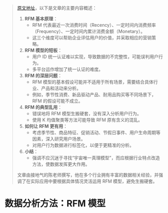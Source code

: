 > [原文地址](https://www.woshipm.com/data-analysis/4194147.html)，以下是文章的主要内容概述：
>
> 1. **RFM 基本原理**：
>    - RFM 代表最近一次消费时间（Recency）、一定时间内消费频率（Frequency）、一定时间内累计消费金额（Monetary）。
>    - 这三个维度可以帮助企业评估用户的价值，并采取相应的营销策略。
> 2. **RFM 模型的短板**：
>    - 用户 ID 统一认证难以实现，导致数据的不完整性，可能误判用户行为。
>    - 多平台运作增加了统一认证的难度。
> 3. **RFM 的深层问题**：
>    - RFM 模型的基本假设可能并不适用于所有场景，需要结合具体行业、产品和活动来分析。
>    - 例如，季节性消费、新品驱动产品、耐用品购买等不同场景下，RFM 的假设可能不成立。
> 4. **RFM 的典型乱用**：
>    - 错误地将 RFM 模型生搬硬套，没有深入分析用户行为。
>    - 使用 K 均值聚类等方法可能导致 RFM 原有含义的混乱。
> 5. **如何让 RFM 更有用**：
>    - 考虑季节性、商品特征、促销活动、节假日事件、用户生命周期等因素，深入研究用户场景。
>    - 对用户行为数据进行标签化，以便于更精准的分析。
> 6. **小结**：
>    - 强调不应沉迷于寻找“宇宙唯一真理模型”，而应根据行业特点改造方法，使数据发挥更大作用。
>
> 文章由接地气的陈老师撰写，他在多个行业拥有丰富的数据相关经验，并强调了在实际应用中要根据具体情况灵活运用 RFM 模型，避免生搬硬套。

# 数据分析方法：RFM 模型
